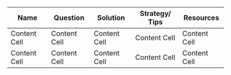 
| Name          | Question      |Solution      |Strategy/ Tips|Resources     |
| ------------- | ------------- |------------- |------------- |--------------|
| Content Cell  | Content Cell  |Content Cell  | Content Cell | Content Cell |
| Content Cell  | Content Cell  |Content Cell  | Content Cell | Content Cell |
